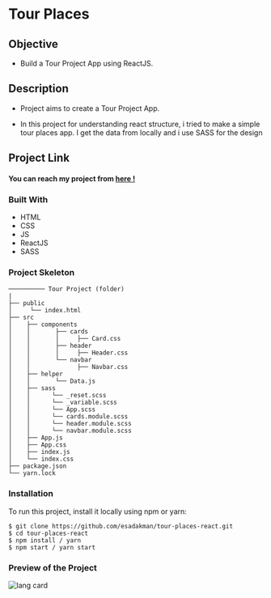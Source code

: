 # Tour Places

## Objective

- Build a Tour Project App using ReactJS.

## Description

- Project aims to create a Tour Project App.

- In this project for understanding react structure, i tried to make a simple tour places app. I get the data from locally and i use SASS for the design

## Project Link

#### You can reach my project from [here !](https://react-tour-placess.netlify.app/)

### Built With

- HTML
- CSS
- JS
- ReactJS
- SASS

### Project Skeleton

```
────────── Tour Project (folder)
|
├── public
│     └── index.html
├── src
│    ├── components
│    │       ├── cards
│    │       │     ├── Card.css
│    │       ├── header
│    │       │     ├── Header.css
│    │       └── navbar
│    │             ├── Navbar.css
│    ├── helper
│    │       └── Data.js
│    ├── sass
│    │      └── _reset.scss
│    │      └── _variable.scss
│    │      └── App.scss
│    │      └── cards.module.scss
│    │      └── header.module.scss
│    │      └── navbar.module.scss
│    ├── App.js
│    ├── App.css
│    ├── index.js
│    └── index.css
├── package.json
└── yarn.lock
```

### Installation

To run this project, install it locally using npm or yarn:

```
$ git clone https://github.com/esadakman/tour-places-react.git
$ cd tour-places-react
$ npm install / yarn
$ npm start / yarn start
```

### Preview of the Project

![lang card](https://user-images.githubusercontent.com/98649983/176988266-6921542c-c3ea-4af4-af9d-f550dd53cc8c.gif)
